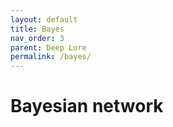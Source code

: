 ```yaml
---
layout: default
title: Bayes
nav_order: 3
parent: Deep Lore
permalink: /bayes/
---
```


# Bayesian network
